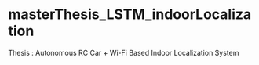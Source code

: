 # masterThesis_LSTM_indoorLocalization
Thesis : Autonomous RC Car + Wi-Fi Based Indoor Localization System
